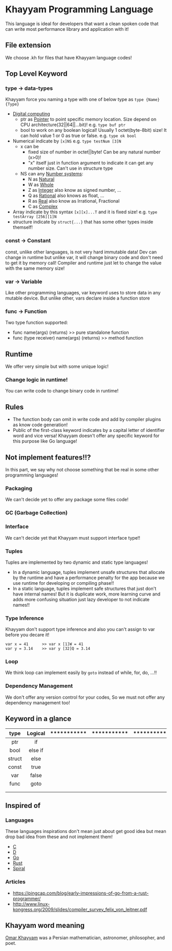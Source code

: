 # Khayyam Programming Language
This language is ideal for developers that want a clean spoken code that can write most performance library and application with it!

## File extension
We choose .kh for files that have Khayyam language codes!

## Top Level Keyword

### type -> data-types
Khayyam force you naming a type with one of below type as `type {Name} {Type}`
- [Digital computing]()
    - ptr as [Pointer]() to point specific memory location. Size depend on CPU architecture(32||64||...bit)! e.g. `type buf ptr`
    - bool to work on any boolean logical! Usually 1 octet(byte-8bit) size! It can hold value 1 or 0 as true or false. e.g. `type ok bool`
- Numerical indicate by `[x]NS` e.g. `type testNum [3]N`
    - x can be
        - fixed size of number in octet||byte! Can be any natural number (x>0)!
        - "x" itself just in function argument to indicate it can get any number size. Can't use in structure type
    - NS can any [Number systems](https://en.wikipedia.org/wiki/Number#Main_classification):
        - N as [Natural](https://en.wikipedia.org/wiki/Natural_number)
        - W as [Whole]()
        - Z as [Integer](https://en.wikipedia.org/wiki/Integer) also know as signed number, ...
        - Q as [Rational](https://en.wikipedia.org/wiki/Rational_number) also knows as float, ...
        - R as [Real](https://en.wikipedia.org/wiki/Real_number)  also know as Irrational, Fractional
        - C as [Complex](https://en.wikipedia.org/wiki/Complex_number)
- Array indicate by this syntax `[x][x]...T` and it is fixed size! e.g. `type testArray [256][1]N`
- structure indicate by `struct{...}` that has some other types inside themself!

### const -> Constant
const, unlike other languages, is not very hard immutable data! Dev can change in runtime but unlike var, it will change binary code and don't need to get it by memory call! Compiler and runtime just let to change the value with the same memory size!

### var -> Variable
Like other programming languages, var keyword uses to store data in any mutable device. But unlike other, vars declare inside a function  store 

### func -> Function
Two type function supported:
- func name(args) (returns) >> pure standalone function
- func (type receiver) name(args) (returns) >> method function


## Runtime
We offer very simple but with some unique logic!

### Change logic in runtime!
You can write code to change binary code in runtime!

## Rules
- The function body can omit in write code and add by compiler plugins as know code generation!
- Public of the first-class keyword indicates by a capital letter of identifier word and vice versa! Khayyam doesn't offer any specific keyword for this purpose like Go language!

## Not implement features!!?
In this part, we say why not choose something that be real in some other programming languages!

### Packaging
We can't decide yet to offer any package some files code!

### GC (Garbage Collection)


### Interface
We can't decide yet that Khayyam must support interface type!!

### Tuples
Tuples are implemented by two dynamic and static type languages!
- In a dynamic language, tuples implement unsafe structures that allocate by the runtime and have a performance penalty for the app because we use runtime for developing or compiling phase!!
- In a static language, tuples implement safe structures that just don't have internal names! But it is duplicate work, more learning curve and adds more confusing situation just lazy developer to not indicate names!!

### Type Inference
Khayyam don't support type inference and also you can't assign to var before you decare it!
```
var x = 41      >> var x [1]W = 41
var y = 3.14    >> var y [32]Q = 3.14
```

### Loop
We think loop can implement easily by `goto` instead of while, for, do, ...!!

### Dependency Management
We don't offer any version control for your codes, So we must not offer any dependency management too! 

## Keyword in a glance
| type          | Logical           | ***********       | ***********       | ***********       |
| :---:         | :---:             | :---:             | :---:             | :---:             |
| ptr           | if                |                   |                   |                   |
| bool          | else if           |                   |                   |                   |
| struct        | else              |                   |                   |                   |
| const         | true              |                   |                   |                   |
| var           | false             |                   |                   |                   |
| func          | goto              |                   |                   |                   |
|               |                   |                   |                   |                   |
|               |                   |                   |                   |                   |

## Inspired of
### Languages
These languages inspirations don't mean just about get good idea but mean drop bad idea from these and not implement them!
- [C]()
- [D](https://dlang.org)
- [Go]()
- [Rust]()
- [Spiral](https://github.com/mrakgr/The-Spiral-Language)
### Articles
- https://pingcap.com/blog/early-impressions-of-go-from-a-rust-programmer/
- http://www.linux-kongress.org/2009/slides/compiler_survey_felix_von_leitner.pdf

## Khayyam word meaning
[Omar Khayyam](https://en.wikipedia.org/wiki/Omar_Khayyam) was a Persian mathematician, astronomer, philosopher, and poet.
